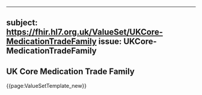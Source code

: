 
---
subject: https://fhir.hl7.org.uk/ValueSet/UKCore-MedicationTradeFamily
issue: UKCore-MedicationTradeFamily
---
## UK Core Medication Trade Family

{{page:ValueSetTemplate_new}}
    

